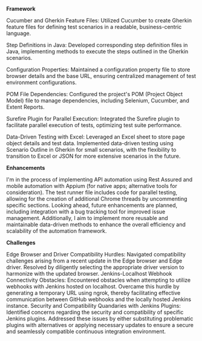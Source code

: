 **Framework**

Cucumber and Gherkin Feature Files:
Utilized Cucumber to create Gherkin feature files for defining test scenarios in a readable, business-centric language.

Step Definitions in Java:
Developed corresponding step definition files in Java, implementing methods to execute the steps outlined in the Gherkin scenarios.

Configuration Properties:
Maintained a configuration property file to store browser details and the base URL, ensuring centralized management of test environment configurations.

POM File Dependencies:
Configured the project's POM (Project Object Model) file to manage dependencies, including Selenium, Cucumber, and Extent Reports.

Surefire Plugin for Parallel Execution:
Integrated the Surefire plugin to facilitate parallel execution of tests, optimizing test suite performance.

Data-Driven Testing with Excel:
Leveraged an Excel sheet to store page object details and test data.
Implemented data-driven testing using Scenario Outline in Gherkin for small scenarios, with the flexibility to transition to Excel or JSON for more extensive scenarios in the future.

**Enhancements**

I'm in the process of implementing API automation using Rest Assured and mobile automation with Appium (for native apps; alternative tools for consideration). The test runner file includes code for parallel testing, allowing for the creation of additional Chrome threads by uncommenting specific sections.
Looking ahead, future enhancements are planned, including integration with a bug tracking tool for improved issue management. Additionally, I aim to implement more reusable and maintainable data-driven methods to enhance the overall efficiency and scalability of the automation framework.


**Challenges**

Edge Browser and Driver Compatibility Hurdles: Navigated compatibility challenges arising from a recent update in the Edge browser and Edge driver. Resolved by diligently selecting the appropriate driver version to harmonize with the updated browser.
Jenkins-Localhost Webhook Connectivity Obstacles: Encountered obstacles when attempting to utilize webhooks with Jenkins hosted on localhost. Overcame this hurdle by generating a temporary URL using ngrok, thereby facilitating effective communication between GitHub webhooks and the locally hosted Jenkins instance.
Security and Compatibility Quandaries with Jenkins Plugins: Identified concerns regarding the security and compatibility of specific Jenkins plugins. Addressed these issues by either substituting problematic plugins with alternatives or applying necessary updates to ensure a secure and seamlessly compatible continuous integration environment.

